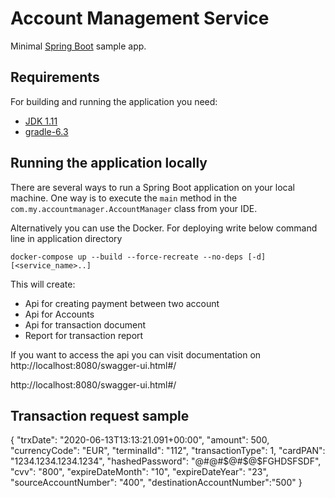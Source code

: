 # Account Management Service 
Minimal [Spring Boot](http://projects.spring.io/spring-boot/) sample app.

## Requirements

For building and running the application you need:

- [JDK 1.11](http://www.oracle.com/technetwork/java/javase/downloads/jdk8-downloads-2133151.html)
- [gradle-6.3](hhttps://gradle.org/)

## Running the application locally
There are several ways to run a Spring Boot application on your local machine. One way is to execute the `main` method in the `com.my.accountmanager.AccountManager` class from your IDE.

Alternatively you can use the Docker. For deploying write below command line in application directory

```shell
docker-compose up --build --force-recreate --no-deps [-d] [<service_name>..]
```

This will create:

* Api for creating payment between two account
* Api for Accounts
* Api for transaction document 
* Report for transaction report

If you want to access the api you can visit documentation on http://localhost:8080/swagger-ui.html#/

http://localhost:8080/swagger-ui.html#/

## Transaction request sample

{ 
	"trxDate": "2020-06-13T13:13:21.091+00:00",
	"amount": 500,
	"currencyCode": "EUR",
	"terminalId": "112",
	"transactionType": 1,
	"cardPAN": "1234.1234.1234.1234",
	"hashedPassword": "@#$%HRGB#$@#$@#$@$FGHDSFSDF",
	"cvv": "800",
	"expireDateMonth": "10",
	"expireDateYear": "23",
	"sourceAccountNumber": "400",
	"destinationAccountNumber":"500"
}
